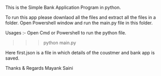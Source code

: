 This is the Simple Bank Application Program in python.

To run this app please downlaod all the files and extract all the files in a folder.
Open Powershell window and run the main.py file in this folder.

Usages :-
Open Cmd or Powershell to run the python file.
>>>python main.py

Here first.json is a file in which details of the coustmer and bank app is saved.

Thanks & Regards 
Mayank Saini
